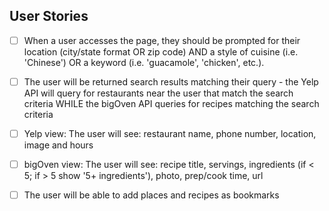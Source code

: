 

## User Stories

- [ ] When a user accesses the page, they should be prompted for their location (city/state format OR zip code) AND a style of cuisine (i.e. 'Chinese') OR a keyword (i.e. 'guacamole', 'chicken', etc.).

- [ ] The user will be returned search results matching their query - the Yelp API will query for restaurants near the user that match the search criteria WHILE the bigOven API queries for recipes matching the search criteria

- [ ] Yelp view: The user will see: restaurant name, phone number, location, image and hours 

- [ ] bigOven view: The user will see: recipe title, servings, ingredients (if < 5; if > 5 show '5+ ingredients'), photo, prep/cook time, url

- [ ] The user will be able to add places and recipes as bookmarks
